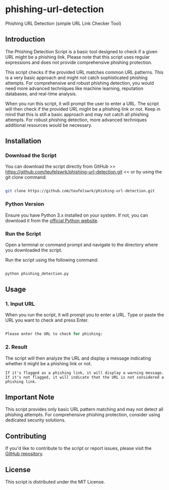 # phishing-url-detection
Phishing URL Detection (simple URL Link Checker Tool)

## Introduction

The Phishing Detection Script is a basic tool designed to check if a given URL might be a phishing link. Please note that this script uses regular expressions and does not provide comprehensive phishing protection.

This script checks if the provided URL matches common URL patterns. This is a very basic approach and might not catch sophisticated phishing attempts. For comprehensive and robust phishing detection, you would need more advanced techniques like machine learning, reputation databases, and real-time analysis.

When you run this script, it will prompt the user to enter a URL. The script will then check if the provided URL might be a phishing link or not. Keep in mind that this is still a basic approach and may not catch all phishing attempts. For robust phishing detection, more advanced techniques additional resources would be necessary.

## Installation

### Download the Script

You can download the script directly from GitHub >> https://github.com/teufelswrk/phishing-url-detection.git << or by using the git clone command:

```bash

git clone https://github.com/teufelswrk/phishing-url-detection.git

```

### Python Version

Ensure you have Python 3.x installed on your system. If not, you can download it from the [official Python website](https://www.python.org/downloads/).

### Run the Script

Open a terminal or command prompt and navigate to the directory where you downloaded the script.

Run the script using the following command:

```bash

python phishing_detection.py

```

## Usage

### 1. Input URL

When you run the script, it will prompt you to enter a URL. Type or paste the URL you want to check and press Enter.

```python

Please enter the URL to check for phishing:

```

### 2. Result

The script will then analyze the URL and display a message indicating whether it might be a phishing link or not.

    If it's flagged as a phishing link, it will display a warning message.
    If it's not flagged, it will indicate that the URL is not considered a phishing link.

## Important Note

This script provides only basic URL pattern matching and may not detect all phishing attempts. For comprehensive phishing protection, consider using dedicated security solutions.

## Contributing

If you'd like to contribute to the script or report issues, please visit the [GitHub repository](https://github.com/teufelswrk/phishing-url-detection).

## License

This script is distributed under the MIT License.
